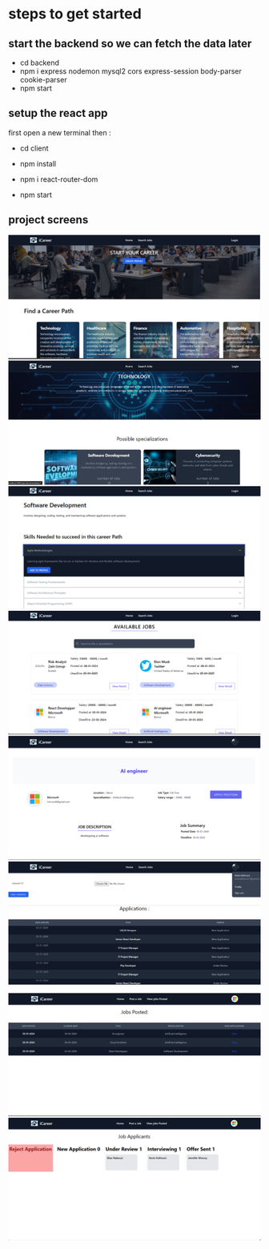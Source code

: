 # steps to get started 

## start the backend so we can fetch the data later
- cd backend
- npm i express nodemon mysql2 cors express-session body-parser cookie-parser
- npm start 

## setup the react app
first open a new terminal then : 
- cd client
- npm install
- npm i react-router-dom

- npm start

## project screens

![Alt text](<Screenshot 2024-01-08 180115.png>)
![Alt text](<Screenshot 2024-01-08 180135.png>)
![Alt text](<Screenshot 2024-01-08 180156.png>)
![Alt text](<Screenshot 2024-01-08 180223.png>)
![Alt text](<Screenshot 2024-01-08 180333.png>)
![Alt text](<Screenshot 2024-01-08 180406.png>)

![Alt text](<Screenshot 2024-01-08 180454.png>)
![Alt text](<Screenshot 2024-01-08 181619.png>)